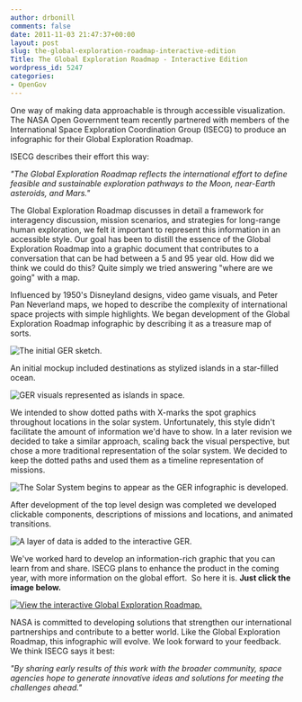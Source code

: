```yaml
---
author: drbonill
comments: false
date: 2011-11-03 21:47:37+00:00
layout: post
slug: the-global-exploration-roadmap-interactive-edition
Title: The Global Exploration Roadmap - Interactive Edition
wordpress_id: 5247
categories:
- OpenGov
---
```


One way of making data approachable is through accessible visualization. The NASA Open Government team recently partnered with members of the International Space Exploration Coordination Group (ISECG) to produce an infographic for their Global Exploration Roadmap.

ISECG describes their effort this way:

_"The Global Exploration Roadmap reflects the international effort to define feasible and sustainable exploration pathways to the Moon, near-Earth asteroids, and Mars."_

The Global Exploration Roadmap discusses in detail a framework for interagency discussion, mission scenarios, and strategies for long-range human exploration, we felt it important to represent this information in an accessible style. Our goal has been to distill the essence of the Global Exploration Roadmap into a graphic document that contributes to a conversation that can be had between a 5 and 95 year old. How did we think we could do this? Quite simply we tried answering "where are we going" with a map.

Influenced by 1950's Disneyland designs, video game visuals, and Peter Pan Neverland maps, we hoped to describe the complexity of international space projects with simple highlights. We began development of the Global Exploration Roadmap infographic by describing it as a treasure map of sorts.

![The initial GER sketch.](http://open.nasa.gov/wp-content/uploads/GER_Resources/post/ger01.jpg)

An initial mockup included destinations as stylized islands in a star-filled ocean.

![GER visuals represented as islands in space.](http://open.nasa.gov/wp-content/uploads/GER_Resources/post/ger02.jpg)

We intended to show dotted paths with X-marks the spot graphics throughout locations in the solar system. Unfortunately, this style didn't facilitate the amount of information we'd have to show. In a later revision we decided to take a similar approach, scaling back the visual perspective, but chose a more traditional representation of the solar system. We decided to keep the dotted paths and used them as a timeline representation of missions.

![The Solar System begins to appear as the GER infographic is developed.](http://open.nasa.gov/wp-content/uploads/GER_Resources/post/ger03.jpg)

After development of the top level design was completed we developed clickable components, descriptions of missions and locations, and animated transitions.

![A layer of data is added to the interactive GER.](http://open.nasa.gov/wp-content/uploads/GER_Resources/post/ger04.jpg)

We've worked hard to develop an information-rich graphic that you can learn from and share. ISECG plans to enhance the product in the coming year, with more information on the global effort.  So here it is. **Just click the image below.**

[![View the interactive Global Exploration Roadmap.](http://open.nasa.gov/wp-content/uploads/GER_Resources/post/ger05.jpg)](http://open.nasa.gov/exploration-roadmap/)

NASA is committed to developing solutions that strengthen our international partnerships and contribute to a better world. Like the Global Exploration Roadmap, this infographic will evolve. We look forward to your feedback. We think ISECG says it best:

_"By sharing early results of this work with the broader community, space agencies hope to generate innovative ideas and solutions for meeting the challenges ahead."_
